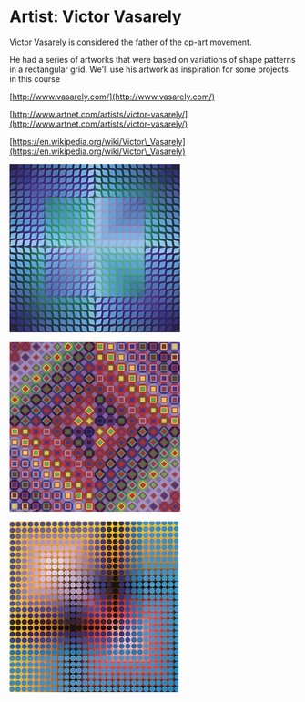 # Artist: Victor Vasarely

Victor Vasarely is considered the father of the op-art movement.

He had a series of artworks that were based on variations of shape patterns in a rectangular grid. We'll use his artwork as inspiration for some projects in this course

[http://www.vasarely.com/](http://www.vasarely.com/)

[http://www.artnet.com/artists/victor-vasarely/](http://www.artnet.com/artists/victor-vasarely/)

[https://en.wikipedia.org/wiki/Victor\_Vasarely](https://en.wikipedia.org/wiki/Victor\_Vasarely)

![](../.gitbook/assets/7ac4646662a426c60e6a44e908cfa08d.jpg)

![](../.gitbook/assets/4b0e38f980d5a7a692785591d4267ea9.jpg)

![](../.gitbook/assets/85b32d5431b4e65ca5f63c110c63898c.jpg)
